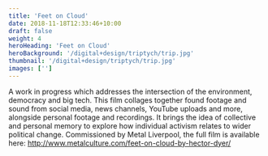 ```yaml
---
title: 'Feet on Cloud'
date: 2018-11-18T12:33:46+10:00
draft: false
weight: 4
heroHeading: 'Feet on Cloud'
heroBackground: '/digital+design/triptych/trip.jpg'
thumbnail: '/digital+design/triptych/trip.jpg'
images: ['']
---
```


A work in progress which addresses the intersection of the environment, democracy and big tech. 
This film collages together found footage and sound from social media, news channels, YouTube uploads and more, alongside personal footage and recordings. It brings the idea of collective and personal memory to explore how individual activism relates to wider political change.
Commissioned by Metal Liverpool, the full film is available here: http://www.metalculture.com/feet-on-cloud-by-hector-dyer/

